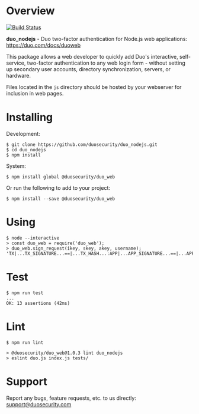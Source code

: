 # Overview

[![Build Status](https://travis-ci.org/duosecurity/duo_nodejs.svg?branch=master)](https://travis-ci.org/duosecurity/duo_nodejs)

**duo_nodejs** - Duo two-factor authentication for Node.js web applications: https://duo.com/docs/duoweb

This package allows a web developer to quickly add Duo's interactive, self-service, two-factor authentication to any web login form - without setting up secondary user accounts, directory synchronization, servers, or hardware.

Files located in the `js` directory should be hosted by your webserver for inclusion in web pages.

# Installing

Development:

```
$ git clone https://github.com/duosecurity/duo_nodejs.git
$ cd duo_nodejs
$ npm install
```

System:

```
$ npm install global @duosecurity/duo_web
```

Or run the following to add to your project:

```
$ npm install --save @duosecurity/duo_web
```

# Using

```
$ node --interactive
> const duo_web = require('duo_web');
> duo_web.sign_request(ikey, skey, akey, username);
'TX|...TX_SIGNATURE...==|...TX_HASH...:APP|...APP_SIGNATURE...==|...APP_HASH...'
```

# Test

```
$ npm run test
...
OK: 13 assertions (42ms)
```

# Lint

```
$ npm run lint

> @duosecurity/duo_web@1.0.3 lint duo_nodejs
> eslint duo.js index.js tests/
```

# Support

Report any bugs, feature requests, etc. to us directly: support@duosecurity.com

